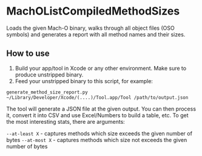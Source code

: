 # MachOListCompiledMethodSizes
Loads the given Mach-O binary, walks through all object files (OSO symbols) and generates a report with all method names and their sizes.

## How to use

1. Build your app/tool in Xcode or any other environment. Make sure to produce unstripped binary.
2. Feed your unstripped binary to this script, for example:

```
generate_method_size_report.py ~/Library/Developer/Xcode/(....)/Tool.app/Tool /path/to/output.json
```

The tool will generate a JSON file at the given output. You can then process it, convert it into CSV and use Excel/Numbers to build a table, etc. To get the most interesting stats, there are arguments:

`--at-least X` - captures methods which size exceeds the given number of bytes
`--at-most X` - captures methods which size not exceeds the given number of bytes
